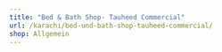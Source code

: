 ```yaml
---
title: "Bed & Bath Shop- Tauheed Commercial"
url: /karachi/bed-und-bath-shop-tauheed-commercial/
shop: Allgemein
---
```

